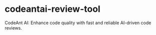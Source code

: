 # codeantai-review-tool
CodeAnt AI: Enhance code quality with fast and reliable AI-driven code reviews.
